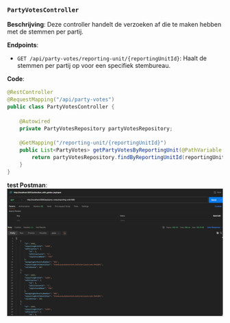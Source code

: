 ### `PartyVotesController`

**Beschrijving**: Deze controller handelt de verzoeken af die te maken hebben met de stemmen per partij.

**Endpoints**:
- `GET /api/party-votes/reporting-unit/{reportingUnitId}`: Haalt de stemmen per partij op voor een specifiek stembureau.

**Code**:
```java
@RestController
@RequestMapping("/api/party-votes")
public class PartyVotesController {

    @Autowired
    private PartyVotesRepository partyVotesRepository;

    @GetMapping("/reporting-unit/{reportingUnitId}")
    public List<PartyVotes> getPartyVotesByReportingUnit(@PathVariable String reportingUnitId) {
        return partyVotesRepository.findByReportingUnitId(reportingUnitId);
    }
}
```
**test Postman**:
![img_5.png](img_5.png)

